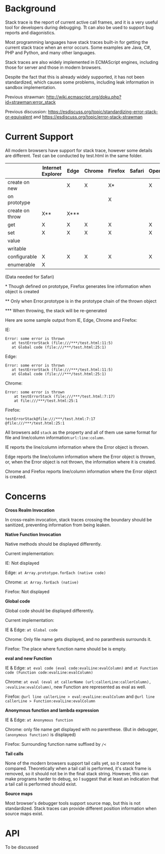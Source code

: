 # Background

Stack trace is the report of current active call frames, and it is a 
very useful tool for developers during debugging. Tt can also be used
to support bug reports and diagonistics.

Most programming languages have stack traces built-in for getting the
current stack trace when an error occurs. Some examples are Java, C#,
PHP and Python, and many other languages.

Stack traces are also widely implemented in ECMAScript engines,
including those for server and those in modern browsers.

Despite the fact that this is already widely supported, it has not
been standardized, which causes some problems, including leak
information in sandbox implementation. 

Previous strawman: http://wiki.ecmascript.org/doku.php?id=strawman:error_stack

Previous discussion: https://esdiscuss.org/topic/standardizing-error-stack-or-equivalent and https://esdiscuss.org/topic/error-stack-strawman

# Current Support

All modern browsers have support for stack trace, however some details are different. Test can be conducted by test.html in the same folder.

|                 | Internet Explorer | Edge | Chrome | Firefox | Safari | Opera |
|-----------------|-------------------|------|--------|---------|--------|-------|
| create on new   |                   | X    | X      | X*      |        | X     |
| on prototype    |                   |      |        | X       |        |       |
| create on throw | X**               | X*** |        |         |        |       |
| get             | X                 | X    | X      | X       |        | X     |
| set             | X                 | X    | X      | X       |        | X     |
| value           |                   |      |        |         |        |       |
| writable        |                   |      |        |         |        |       |
| configurable    | X                 | X    | X      | X       |        | X     |
| enumerable      | X                 |      |        |         |        |       |

(Data needed for Safari)

\* Though defined on prototype, Firefox generates line information when object is created

** Only when Error.prototype is in the prototype chain of the thrown object

*** When throwing, the stack will be re-generated


Here are some sample output from IE, Edge, Chrome and Firefox:

IE:
```
Error: some error is thrown
   at testErrorStack (file:///***/test.html:11:5)
   at Global code (file:///***/test.html:25:1)
```

Edge:
```
Error: some error is thrown
   at testErrorStack (file:///***/test.html:11:5)
   at Global code (file:///***/test.html:25:1)
```

Chrome:
```
Error: some error is thrown
    at testErrorStack (file:///***/test.html:7:17)
    at file:///***/test.html:25:1
```

Firefox:
```
testErrorStack@file:///***/test.html:7:17
@file:///***/test.html:25:1
```

All browsers add `stack` as the property and all of them use
same format for file and line/column information:`url:line:column`.

IE reports the line/column information where the Error object is thrown.

Edge reports the line/column information where the Error object is
thrown, or, when the Error object is not thrown, the information where
it is created.

Chrome and Firefox reports line/column information where the Error object
is created.

# Concerns

**Cross Realm Invocation**

In cross-realm invocation, stack traces crossing the boundary should be
sanitized, preventing information from being leaken.

**Native Function Invocation**

Native methods should be displayed differently.

Current implementation:

IE: Not displayed

Edge: `at Array.prototype.forEach (native code)`

Chrome: `at Array.forEach (native)`

Firefox: Not displayed

**Global code**

Global code should be displayed differently.

Current implementation:

IE & Edge: `at Global code`

Chrome: Only file name gets displayed, and no paranthesis surrounds it.

Firefox: The place where function name should be is empty.

**eval and new Function**

IE & Edge: `at eval code (eval code:evalLine:evalColumn)` and `at Function code (Function code:evalLine:evalColumn)`

Chrome: `at eval (eval at callerName (url:callerLine:callerColumn), :evalLine:evalColumn)`, new Function are represented as eval as well.

Firefox: `@url line callerLine > eval:evalLine:evalColumn` and `@url line callerLine > Function:evalLine:evalColumn`

**Anonymous function and lambda expression**

IE & Edge: `at Anonymous function`

Chrome: only file name get displayed with no parenthese. (But in debugger, `(anonymous function)` is displayed)

Firefox: Surrounding function name suffixed by `/<`

**Tail calls**

None of the modern browsers support tail calls yet, so it cannot be compared.
Theoretically when a tail call is performed, it's stack frame is removed,
so it should not be in the final stack string. However, this can make programs
harder to debug, so I suggest that at least an indication that a tail call is
performed should exist.

**Source maps**

Most browser's debugger tools support source map, but this is not standardized. Stack traces can provide
different position information when source maps exist.

# API

To be discussed


